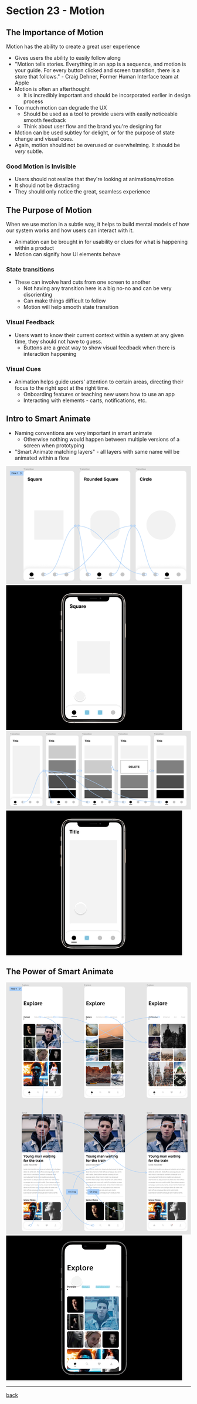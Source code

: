# Section 23 - Motion

## The Importance of Motion

Motion has the ability to create a great user experience

- Gives users the ability to easily follow along
- "Motion tells stories. Everything in an app is a sequence, and motion is your guide. For every button clicked and screen transition, there is a store that follows." - Craig Dehner, Former Human Interface team at Apple
- Motion is often an afterthought
  - It is incredibly important and should be incorporated earlier in design process
- Too much motion can degrade the UX
  - Should be used as a tool to provide users with easily noticeable smooth feedback
  - Think about user flow and the brand you're designing for
- Motion can be used subtley for delight, or for the purpose of state change and visual cues.
- Again, motion should not be overused or overwhelming. It should be *very* subtle.

### Good Motion is Invisible

- Users should not realize that they're looking at animations/motion
- It should not be distracting
- They should only notice the great, seamless experience

## The Purpose of Motion

When we use motion in a subtle way, it helps to build mental models of how our system works and how users can interact with it.

- Animation can be brought in for usability or clues for what is happening within a product
- Motion can signify how UI elements behave

### State transitions

- These can involve hard cuts from one screen to another
  - Not having any transition here is a big no-no and can be very disorienting
  - Can make things difficult to follow
  - Motion will help smooth state transition

### Visual Feedback

- Users want to know their current context within a system at any given time, they should not have to guess.
  - Buttons are a great way to show visual feedback when there is interaction happening

### Visual Cues

- Animation helps guide users' attention to certain areas, directing their focus to the right spot at the right time.
  - Onboarding features or teaching new users how to use an app
  - Interacting with elements - carts, notifications, etc.

## Intro to Smart Animate

- Naming conventions are very important in smart animate
  - Otherwise nothing would happen between multiple versions of a screen when prototyping
- "Smart Animate matching layers" - all layers with same name will be animated within a flow

<img src="../img/motion1.png" width="600px" alt="Motion 1">

<img src="../img/motion1.gif" alt="Motion 1 gif">

<img src="../img/motion2.png" width="600px" alt="Motion 2">

<img src="../img/motion2.gif" alt="Motion 2 gif">

## The Power of Smart Animate

<img src="../img/motion3.png" width="600px" alt="Motion 3">

<img src="../img/motion3.gif" alt="Motion 3 gif">

- - -

[back](../README.md)
